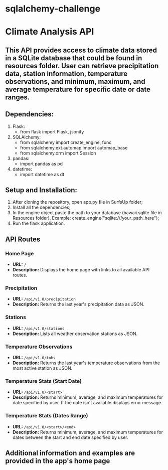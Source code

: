# sqlalchemy-challenge

# Climate Analysis API

## This API provides access to climate data stored in a SQLite database that could be found in resources folder. User can retrieve precipitation data, station information, temperature observations, and minimum, maximum, and average temperature for specific date or date ranges.

## Dependencies:
1. Flask:
   - from flask import Flask, jsonify
3. SQLAlchemy:
   - from sqlalchemy import create_engine, func
   - from sqlalchemy.ext.automap import automap_base
   - from sqlalchemy.orm import Session
5. pandas:
   - import pandas as pd
7. datetime:
   - import datetime as dt

## Setup and Installation:

1. After cloning the repository, open app.py file in SurfsUp folder;
2. Install all the dependencies;
3. In the engine object paste the path to your database (hawaii.sqlite file in Resources folder). Example: create_engine("sqlite:///your_path_here");
5. Run the flask application.

## API Routes

### Home Page
- **URL:** `/`
- **Description:** Displays the home page with links to all available API routes.

### Precipitation
- **URL:** `/api/v1.0/precipitation`
- **Description:** Returns the last year's precipitation data as JSON.

### Stations
- **URL:** `/api/v1.0/stations`
- **Description:** Lists all weather observation stations as JSON.

### Temperature Observations
- **URL:** `/api/v1.0/tobs`
- **Description:** Returns the last year's temperature observations from the most active station as JSON.

### Temperature Stats (Start Date)
- **URL:** `/api/v1.0/<start>`
- **Description:** Returns minimum, average, and maximum temperatures for date specified by user. If the date isn't available displays error message.

### Temperature Stats (Dates Range)
- **URL:** `/api/v1.0/<start>/<end>`
- **Description:** Returns minimum, average, and maximum temperatures for dates between the start and end date specified by user.

## Additional information and examples are provided in the app's home page
